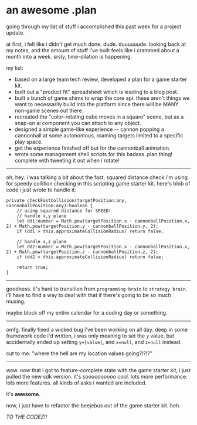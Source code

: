 # an awesome .plan

going through my list of stuff i accomplished this past week for a project update.

at first, i felt like i didn't get much done.  dude.  duuuuuude. looking back at my notes, and the amount of stuff i've built feels like i crammed about a month into a week.  srsly, time-dilation is happening.

my list:

- based on a large team tech review, developed a plan for a game starter kit.
- built out a "product fit" spreadsheet which is leading to a blog post.
- built a bunch of game shims to wrap the core api.  these aren't things we want to necessarily build into the platform since there will be MANY non-game scenes out there.
- recreated the "color-rotating cube moves in a square" scene, but as a snap-on ai component you can attach to any object.
- designed a simple game-like experience -- cannon popping a cannonball at some autonomous, roaming targets limited to a specific play space.
- got the experience finished off but for the cannonball animation.
- wrote some management shell scripts for this badass .plan thing!  complete with tweeting it out when i rotate!

---

oh, hey.  i was talking a bit about the fast, squared distance check i'm using for speedy collition checking in this scripting game starter kit.  here's blob of code i just wrote to handle it:

```
private checkFastCollision(targetPosition:any, cannonballPosition:any):boolean {
    // using squared distance for SPEED!
    // handle x,y plane
    let dd1:number = Math.pow(targetPosition.x - cannonballPosition.x, 2) + Math.pow(targetPosition.y - cannonballPosition.y, 2);
    if (dd1 > this.approximateCollisionRadius) return false;

    // handle x,z plane
    let dd2:number = Math.pow(targetPosition.x - cannonballPosition.x, 2) + Math.pow(targetPosition.z - cannonballPosition.z, 2);
    if (dd2 > this.approximateCollisionRadius) return false;

    return true;
}
```

---

goodness.  it's hard to transition from `programming brain` to `strategy brain`.  i'll have to find a way to deal with that if there's going to be so much muxing.

maybe block off my entire calendar for a coding day or something.

---

omfg.  finally fixed a wicked bug i've been working on all day.  deep in some framework code i'd written, i was only meaning to set the `y` value, but accidentally ended up setting `y=[value]`, and `x=null`, and `z=null` instead.

cut to me:  "where the hell are my location values going?!?!?"

---

wow.  now that i got to feature-complete state with the game starter kit, i just pulled the new sdk version.  it's soooooooooo cool.  lots more performance.  lots more features.  all kinds of asks i wanted are included.

it's **awesome**.

now, i just have to refactor the beejebus out of the game starter kit.  heh.

_TO THE CODEZ!!_

